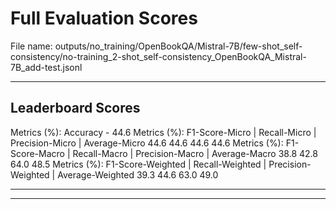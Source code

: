 # Full Evaluation Scores

File name: outputs/no_training/OpenBookQA/Mistral-7B/few-shot_self-consistency/no-training_2-shot_self-consistency_OpenBookQA_Mistral-7B_add-test.jsonl


---

## Leaderboard Scores

Metrics (%): Accuracy - 44.6
Metrics (%): F1-Score-Micro | Recall-Micro | Precision-Micro | Average-Micro
                44.6        44.6          44.6        44.6
Metrics (%): F1-Score-Macro | Recall-Macro | Precision-Macro | Average-Macro
                38.8        42.8          64.0        48.5
Metrics (%): F1-Score-Weighted | Recall-Weighted | Precision-Weighted | Average-Weighted
                39.3        44.6          63.0        49.0

---


---

